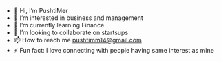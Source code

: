 - 👋 Hi, I’m PushtiMer
- 👀 I’m interested in business and management
- 🌱 I’m currently learning Finance 
- 💞️ I’m looking to collaborate on startsups
- 📫 How to reach me pushtimm14@gmail.com
- ⚡ Fun fact: I love connecting with people having same interest as mine

<!---
PushtiMer/PushtiMer is a ✨ special ✨ repository because its `README.md` (this file) appears on your GitHub profile.
You can click the Preview link to take a look at your changes.
--->
